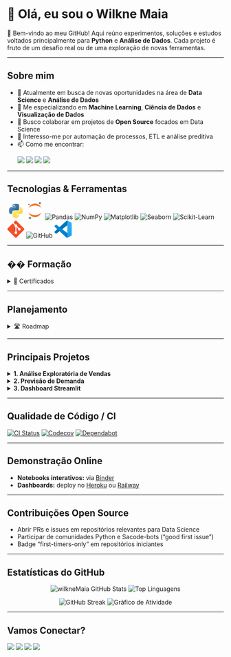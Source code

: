 # 👋 Olá, eu sou o Wilkne Maia  

🚀 Bem-vindo ao meu GitHub! Aqui reúno experimentos, soluções e estudos voltados principalmente para **Python** e **Análise de Dados**. Cada projeto é fruto de um desafio real ou de uma exploração de novas ferramentas.

---

## Sobre mim

-  🔭 Atualmente em busca de novas oportunidades na área de **Data Science** e **Análise de Dados**  
- 🌱 Me especializando em **Machine Learning**, **Ciência de Dados** e **Visualização de Dados**  
- 👯 Busco colaborar em projetos de **Open Source** focados em Data Science  
- 🤔 Interesso-me por automação de processos, ETL e análise preditiva  
- 📫 Como me encontrar:  
  <p align="left">
    <a href="https://bit.ly/3qNXHUN"><img src="https://img.shields.io/badge/-wilknemaia-0077B5?style=flat&logo=Linkedin&logoColor=white"/></a>
    <a href="https://bit.ly/3CrCmm7"><img src="https://img.shields.io/badge/wilknemaia-D16f37?style=flat&logo=Stackoverflow&logoColor=white"/></a>
    <a href="https://bit.ly/3HKsmIT"><img src="https://img.shields.io/badge/-@wilkne.maia-%2312100E?style=flat&logo=medium&logoColor=white"/></a>
    <a href="mailto:wilknemaia@gmail.com"><img src="https://img.shields.io/badge/-wilknemaia@gmail.com-D14836?style=flat&logo=Gmail&logoColor=white"/></a>
  </p>

---

## Tecnologias & Ferramentas

<p align="left">
  <img src="https://raw.githubusercontent.com/devicons/devicon/master/icons/python/python-original.svg" alt="Python" width="40px"/>
  <img src="https://raw.githubusercontent.com/devicons/devicon/master/icons/jupyter/jupyter-original.svg" alt="Jupyter" width="40px"/>
  <img src="https://img.shields.io/badge/Pandas-150458?style=flat&logo=pandas&logoColor=white" alt="Pandas"/>
  <img src="https://img.shields.io/badge/NumPy-013243?style=flat&logo=numpy&logoColor=white" alt="NumPy"/>
  <img src="https://img.shields.io/badge/Matplotlib-11557C?style=flat&logo=matplotlib&logoColor=white" alt="Matplotlib"/>
  <img src="https://img.shields.io/badge/Seaborn-3776AB?style=flat&logo=seaborn&logoColor=white" alt="Seaborn"/>
  <img src="https://img.shields.io/badge/Scikit--Learn-F7931E?style=flat&logo=scikit-learn&logoColor=white" alt="Scikit-Learn"/>
  <img src="https://raw.githubusercontent.com/devicons/devicon/master/icons/git/git-original.svg" alt="Git" width="40px"/>
  <img src="https://user-images.githubusercontent.com/3369400/139447912-e0f43f33-6d9f-45f8-be46-2df5bbc91289.png" alt="GitHub" width="40px"/>
  <img src="https://raw.githubusercontent.com/devicons/devicon/master/icons/vscode/vscode-original.svg" alt="VSCode" width="40px"/>
</p>

---

## �� Formação

<details>
  <summary>📜 Certificados</summary>

  - Data Science with Python – Coursera  
  - Python for Data Analysis – DataCamp  
  - Introdução ao Machine Learning – Udemy  

</details>

---

## Planejamento

<details>
  <summary>🛣 Roadmap</summary>

  - Big Data (Spark, Hadoop)  
  - Deep Learning (TensorFlow / PyTorch)  
  - MLOps (MLflow, DVC e CI/CD para modelos)  

</details>

---

## Principais Projetos

<details>
  <summary><strong>1. Análise Exploratória de Vendas</strong></summary>

  **Descrição:** Pipeline de ETL e EDA em Python para base de vendas de e-commerce.  
  - Pandas  
  - Matplotlib  
  - Seaborn  
  - Relatório interativo em Jupyter Notebook  

  �� [Repositório](https://github.com/wilkneMaia/SEU-REPO-EDA)

</details>

<details>
  <summary><strong>2. Previsão de Demanda</strong></summary>

  **Descrição:** Modelagem preditiva com regressão linear e Random Forest.  
  - Scikit-Learn  
  - GridSearchCV  
  - Métricas: RMSE, MAE, R²  

  �� [Repositório](https://github.com/wilkneMaia/SEU-REPO-DEMANDA)

</details>

<details>
  <summary><strong>3. Dashboard Streamlit</strong></summary>

  **Descrição:** Aplicação web para visualização de KPIs financeiros.  
  - Streamlit  
  - PostgreSQL  
  - Deploy via Heroku  

  �� [Repositório](https://github.com/wilkneMaia/SEU-REPO-STREAMLIT)

</details>

---

## Qualidade de Código / CI

<p align="left">
  <a href="https://github.com/wilkneMaia/SEU-PROJETO/actions"><img src="https://img.shields.io/github/actions/workflow/status/wilkneMaia/seu-projeto/ci.yml?branch=main&style=flat&logo=github" alt="CI Status"/></a>
  <a href="https://codecov.io/gh/wilkneMaia/SEU-PROJETO"><img src="https://img.shields.io/codecov/c/gh/wilkneMaia/seu-projeto?style=flat&logo=codecov" alt="Codecov"/></a>
  <a href="https://github.com/wilkneMaia/SEU-PROJETO/security/dependabot"><img src="https://img.shields.io/github/dependabot/wilkneMaia/seu-projeto?style=flat&logo=dependabot" alt="Dependabot"/></a>
</p>

---

## Demonstração Online

- **Notebooks interativos:** via [Binder](https://mybinder.org)  
- **Dashboards:** deploy no [Heroku](https://www.heroku.com) ou [Railway](https://railway.app)  

---

## Contribuições Open Source

- Abrir PRs e issues em repositórios relevantes para Data Science  
- Participar de comunidades Python e Sacode-bots (“good first issue”)  
- Badge “first-timers-only” em repositórios iniciantes  

---

## Estatísticas do GitHub

<p align="center">
  <img
    src="https://github-readme-stats.vercel.app/api?username=wilkneMaia&show_icons=true&theme=tokyonight&hide_border=true&count_private=true"
    alt="wilkneMaia GitHub Stats"
    style="width:45%; height:165px; object-fit:contain;"
  />
  <img
    src="https://github-readme-stats.vercel.app/api/top-langs/?username=wilkneMaia&theme=tokyonight&layout=compact&hide_border=true"
    alt="Top Linguagens"
    style="width:45%; height:165px; object-fit:contain;"
  />
</p>

<p align="center">
  <img
    src="https://streak-stats.demolab.com?user=wilkneMaia&theme=tokyonight&hide_border=true"
    alt="GitHub Streak"
    style="width:45%; height:165px; object-fit:contain;"
  />
  <img
    src="https://github-readme-activity-graph.vercel.app/graph?username=wilkneMaia&theme=tokyo-night&hide_border=true"
    alt="Gráfico de Atividade"
    style="width:45%; height:165px; object-fit:contain;"
  />
</p>

---

## Vamos Conectar?

<p align="left">
  <a href="https://bit.ly/3qNXHUN"><img src="https://img.shields.io/badge/-wilknemaia-0077B5?style=flat&logo=Linkedin&logoColor=white"/></a>
  <a href="https://bit.ly/3CrCmm7"><img src="https://img.shields.io/badge/wilknemaia-D16f37?style=flat&logo=Stackoverflow&logoColor=white"/></a>
  <a href="https://bit.ly/3HKsmIT"><img src="https://img.shields.io/badge/-@wilkne.maia-%2312100E?style=flat&logo=medium&logoColor=white"/></a>
  <a href="mailto:wilknemaia@gmail.com"><img src="https://img.shields.io/badge/-wilknemaia@gmail.com-D14836?style=flat&logo=Gmail&logoColor=white"/></a>
</p>
